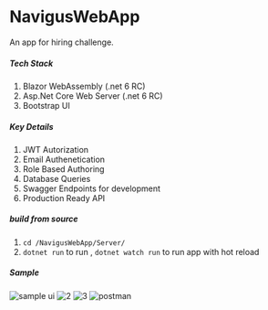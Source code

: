 # NavigusWebApp

An app for hiring challenge.


##### Tech Stack
1. Blazor WebAssembly (.net 6 RC)
2. Asp.Net Core Web Server (.net 6 RC)
3. Bootstrap UI


##### Key Details

1. JWT Autorization 
2. Email Authenetication
3. Role Based Authoring
4. Database Queries
5. Swagger Endpoints for development
6. Production Ready API



##### build from source
1. `cd /NavigusWebApp/Server/`
2. `dotnet run` to run , `dotnet watch run` to run app with hot reload


##### Sample
![sample ui](https://user-images.githubusercontent.com/45932883/136598523-2b8de390-fe90-4f46-9fad-874ce1ec3203.PNG)
![2](https://user-images.githubusercontent.com/45932883/136598687-753317f1-ef07-4a92-8780-e7e4885bbd27.PNG)
![3](https://user-images.githubusercontent.com/45932883/136598697-572ff6e6-a528-41d0-a3db-172a6b0b1fe8.PNG)
![postman](https://user-images.githubusercontent.com/45932883/136598969-64511f6b-ed6c-453e-ad03-155c4407af10.PNG)
